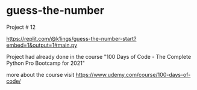 # guess-the-number
Project # 12

https://replit.com/@k1ings/guess-the-number-start?embed=1&output=1#main.py

Project had already done in the course "100 Days of Code - The Complete Python Pro Bootcamp for 2021"

more about the course visit https://www.udemy.com/course/100-days-of-code/
